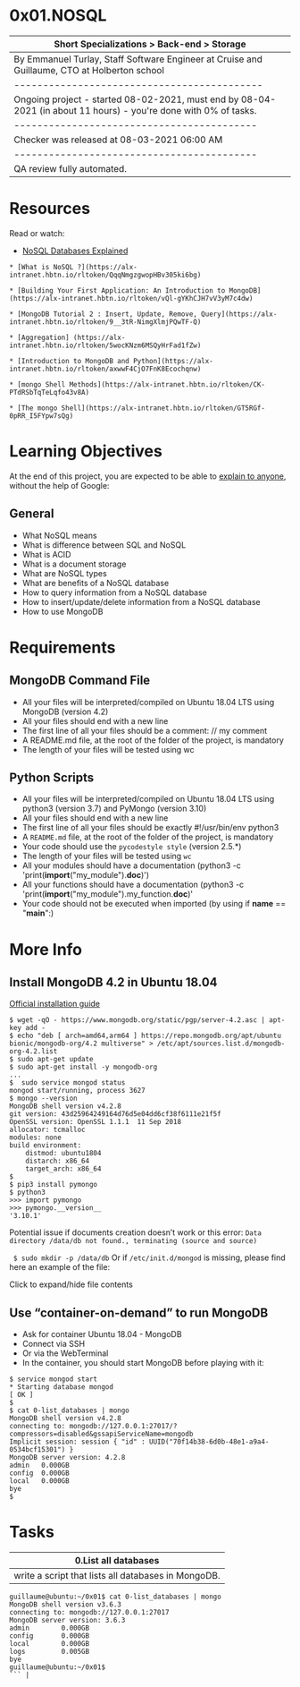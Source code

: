 # 0x01.NOSQL
 | Short Specializations > Back-end > Storage |
 | ------------------------------------------ |
 | By Emmanuel Turlay, Staff Software Engineer at Cruise and Guillaume, CTO at Holberton school |
 | ------------------------------------------- |
 | Ongoing project - started 08-02-2021, must end by 08-04-2021 (in about 11 hours) - you're done with 0% of tasks. |
 | ------------------------------------------ |
 | Checker was released at 08-03-2021 06:00 AM |
 | ------------------------------------------ |
 | QA review fully automated. |

 # Resources
 Read or watch:

   * [NoSQL Databases Explained](https://alx-intranet.hbtn.io/rltoken/wweK7dOY4pf8haCqv9Iv6Q)

    * [What is NoSQL ?](https://alx-intranet.hbtn.io/rltoken/QqqNmgzgwopHBv305ki6bg)

    * [Building Your First Application: An Introduction to MongoDB](https://alx-intranet.hbtn.io/rltoken/vQl-gYKhCJH7vV3yM7c4dw)

    * [MongoDB Tutorial 2 : Insert, Update, Remove, Query](https://alx-intranet.hbtn.io/rltoken/9__3tR-NimgXlmjPQwTF-Q)

    * [Aggregation] (https://alx-intranet.hbtn.io/rltoken/5wocKNzm6MSQyHrFad1fZw)
    
    * [Introduction to MongoDB and Python](https://alx-intranet.hbtn.io/rltoken/axwwF4CjO7FnK8Ecochqnw)

    * [mongo Shell Methods](https://alx-intranet.hbtn.io/rltoken/CK-PTdRSbTqTeLqfo43v8A)
    
    * [The mongo Shell](https://alx-intranet.hbtn.io/rltoken/GT5RGf-0pRR_I5FYpw7sQg)

# Learning Objectives
At the end of this project, you are expected to be able to [explain to anyone](https://alx-intranet.hbtn.io/rltoken/HqF5KEIpyc_9oyWBN47Pww), without the help of Google:

## General
* What NoSQL means
* What is difference between SQL and NoSQL
* What is ACID
* What is a document storage
* What are NoSQL types
* What are benefits of a NoSQL database
* How to query information from a NoSQL database
* How to insert/update/delete information from a NoSQL database
* How to use MongoDB

# Requirements
## MongoDB Command File
* All your files will be interpreted/compiled on Ubuntu 18.04 LTS using MongoDB (version 4.2)
* All your files should end with a new line
* The first line of all your files should be a comment: // my comment
* A README.md file, at the root of the folder of the project, is mandatory
* The length of your files will be tested using wc
## Python Scripts
* All your files will be interpreted/compiled on Ubuntu 18.04 LTS using python3 (version 3.7) and PyMongo (version 3.10)
* All your files should end with a new line
* The first line of all your files should be exactly #!/usr/bin/env python3
* A ```README.md``` file, at the root of the folder of the project, is mandatory
* Your code should use the ```pycodestyle style``` (version 2.5.*)
* The length of your files will be tested using ```wc```
* All your modules should have a documentation (python3 -c 'print(__import__("my_module").__doc__)')
* All your functions should have a documentation (python3 -c 'print(__import__("my_module").my_function.__doc__)'
* Your code should not be executed when imported (by using if __name__ == "__main__":)
# More Info
## Install MongoDB 4.2 in Ubuntu 18.04
[Official installation guide](https://alx-intranet.hbtn.io/rltoken/NsSPUtCi8ilcou6wofRu1Q)
```
$ wget -qO - https://www.mongodb.org/static/pgp/server-4.2.asc | apt-key add -
$ echo "deb [ arch=amd64,arm64 ] https://repo.mongodb.org/apt/ubuntu bionic/mongodb-org/4.2 multiverse" > /etc/apt/sources.list.d/mongodb-org-4.2.list
$ sudo apt-get update
$ sudo apt-get install -y mongodb-org
...
$  sudo service mongod status
mongod start/running, process 3627
$ mongo --version
MongoDB shell version v4.2.8
git version: 43d25964249164d76d5e04dd6cf38f6111e21f5f
OpenSSL version: OpenSSL 1.1.1  11 Sep 2018
allocator: tcmalloc
modules: none
build environment:
    distmod: ubuntu1804
    distarch: x86_64
    target_arch: x86_64
$  
$ pip3 install pymongo
$ python3
>>> import pymongo
>>> pymongo.__version__
'3.10.1'
```
Potential issue if documents creation doesn’t work or this error: ```Data directory /data/db not found., terminating (source and source)```

``` $ sudo mkdir -p /data/db```
Or if ```/etc/init.d/mongod``` is missing, please find here an example of the file:

Click to expand/hide file contents
## Use “container-on-demand” to run MongoDB
* Ask for container Ubuntu 18.04 - MongoDB
* Connect via SSH
* Or via the WebTerminal
* In the container, you should start MongoDB before playing with it:
```
$ service mongod start
* Starting database mongod                                              [ OK ]
$
$ cat 0-list_databases | mongo
MongoDB shell version v4.2.8
connecting to: mongodb://127.0.0.1:27017/?compressors=disabled&gssapiServiceName=mongodb
Implicit session: session { "id" : UUID("70f14b38-6d0b-48e1-a9a4-0534bcf15301") }
MongoDB server version: 4.2.8
admin   0.000GB
config  0.000GB
local   0.000GB
bye
$
```

# Tasks
| 0.List all databases |
| -------------------- |
| write a script that lists all databases in MongoDB.
```
guillaume@ubuntu:~/0x01$ cat 0-list_databases | mongo
MongoDB shell version v3.6.3
connecting to: mongodb://127.0.0.1:27017
MongoDB server version: 3.6.3
admin        0.000GB
config       0.000GB
local        0.000GB
logs         0.005GB
bye
guillaume@ubuntu:~/0x01$
``` |